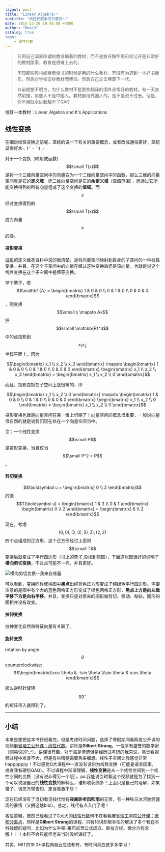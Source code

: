 ```yaml
---
layout: post
title: "Linear Algebra!"
subtitle: "线性代数学习的感受～"
date: 2015-12-20 10:48:00 +0800
author: "Roach"
catalog: true
tags:
    - 线性代数
---
```


> 只用自己国家所谓的教授编著的教材，而不是放开胸怀用已经公开是非常好的教材国家，教育是很难上去的。
>
> 不知那些教材编著者读书的时候是用的什么教材，有没有为遇到一本好书而乐，然后对学校安排教材而懊恼。然后自己又去埋葬下一代。
>
> 以前就想不明白，为什么教材不是那些翻译的国外非常好的教材。有一天突然明悟，那些人不是中国人。教材都用外国人的，是不是说不过去。但是，你不用就永远超越不了QAQ

推荐一本教材：Linear Algebra and It's Applications

## 线性变换

在细说线性变换之前呢，笼统的说一下有关的重要概念，或者改成通俗更好，笼统显得好水╮(╯-╰)╭

对于一个变换（映射或函数）$$\small T(x)$$是将一个三维向量空间中的向量变为一个二维向量空间中的函数，那么三维的向量空间就是它的**定义域**，而二维向量空间是它的**余定义域**（取值范围），而通过它所能变换得到的所有向量组成了这个变换的**值域**。而 $$x$$ 经过变换得到的 $$\small T(x)$$ 成为向量 $$x$$ 的像。

#### 投影变换

[投影](https://zh.wikipedia.org/wiki/%E6%8A%95%E5%BD%B1)的定义维基百科中说的很清楚，是将向量空间映射到自身的子空间的一种线性变换。并且，在这个子空间中的向量在经过这种变换后还是该向量，也就是说这个线性变换在这个子空间中是恒等变换。

举个栗子，若 $$\mathbf {A} = \begin{bmatrix} 1 & 0 & 0 \\ 0 & 1 & 0 \\ 0 & 0 & 0 \end{bmatrix}$$，则变换 $$\small x \mapsto Ax$$ 把 $$\small \mathbb{R}^3$$ 中的点投影到 $$x_1x_2$$ 坐标平面上，因为

$$\begin{bmatrix} x_1 \\ x_2 \\ x_3 \end{bmatrix} \mapsto \begin{bmatrix} 1 & 0 & 0 \\ 0 & 1 & 0 \\ 0 & 0 & 0 \end{bmatrix} \begin{bmatrix} x_1 \\ x_2 \\ x_3 \end{bmatrix} = \begin{bmatrix} x_1 \\ x_2 \\ 0 \end{bmatrix}$$

而且，投影变换在子空间上是很等的，即

$$\begin{bmatrix} x_1 \\ x_2 \\ 0 \end{bmatrix} \mapsto \begin{bmatrix} 1 & 0 & 0 \\ 0 & 1 & 0 \\ 0 & 0 & 0 \end{bmatrix} \begin{bmatrix} x_1 \\ x_2 \\ 0 \end{bmatrix} = \begin{bmatrix} x_1 \\ x_2 \\ 0 \end{bmatrix}$$

投影变换也就是向量空间在某一维上坍缩了！向量空间的概念很重要，一般说向量很自然的就是说我们现在处在一个向量空间当中。

注：一个线性变换 $$\small P$$ 是投影变换，当且仅当 $$\small P^2 = P$$。

#### 剪切变换

$$\boldsymbol u = \begin{bmatrix} 0 \\ 2 \end{bmatrix}$$ 的像 $$T(\boldsymbol u) = \begin{bmatrix} 1 & 3 \\ 0 & 1 \end{bmatrix} \begin{bmatrix} 0 \\ 2 \end{bmatrix} = \begin{bmatrix} 6 \\ 2 \end{bmatrix}$$ 

现在，考虑 $$(0,0), (2,0), (0,2), (2,2)$$ 四个点组成的正方形，这个正方形经过上面的 $$\small T$$ 变换后就变成了平行四边形（书上的栗子,没找到原图），下面这张图很好的说明了**横向剪切变换**，不过点可能不一样，并且更好。

![横向剪切变换--我来自维基](../../../../../img/linealgebra/VerticalShear_m=1.25.svg.png)

可以看到，变换同样使得图中**黑点**出纯蓝色正方形变成了纯绿色平行四边形。需要注意的是图中有个大的蓝色网格正方形变成了绿色网格正方形，**黑点上方是向左做平移下方是向右平移**。并且，变换只是对原来的图形做剪切、移动、粘贴，图形的面积并没有改变。

#### 拉伸变换

拉神变化自然和特征向量有关联了。

#### 旋转变换

rotation by angle $$\theta$$ counterclockwise: $$\begin{bmatrix}\cos \theta & -\sin \theta \\\sin \theta & \cos \theta \end{bmatrix}$$

那么逆时针旋转 $$90^\circ$$ 的矩阵带入就得到了。

---

## 小结

本来是想把这本书仔细看完，但是考虑时间问题，选择了寒假期间看网易公开课的视频[麻省理工公开课：线性代数](http://open.163.com/special/opencourse/daishu.html)。讲师是**Gilbert Strang**，一位享有盛誉的数学家（网易说的^_^）。讲课很有趣，对于虽是渣渣但是经历过考研的我来说，感觉看视频过程中难度不大，但是有些精髓需要后来细想。线性子空间让我感觉非常happppppy！不过感觉G大课程中一直没有说何为线性变换（可能是语言因素，或者我有硬伤QAQ）。不过课程中渐渐理解，**线性变换**是从一个线性空间到一个线性空间的变换（没有说非得另一个哦）。ps:我能说当时看这个视频就是为了找到一个可以说服自己的**线性变换**的解释么，谁知收获颇多！上面只是自己的理解，如果错了，请您万望告知，定当感激不尽！

现在已经没有了当初看见线代惟有**夜阑卧听风吹雨**的无奈，有一种铁马冰河驰骋疆场的豪情（又搁这瞎bibi）。总之，线代有点入门了呢！

各位童鞋，既然已经看过了G大大的[线性代数](http://open.163.com/special/opencourse/daishu.html)何不在看看[麻省理工学院公开课：微积分重点](http://open.163.com/special/opencourse/weijifen.html)。同样是**Gilbert Strang**的课程，只有18讲却根本性的解决了多个我在本科残留的疑问，比如为什么牛顿-莱布尼茨公式成立、欧拉方程、微分方程求解！！！本科不会只能怪老夫当时没听课好了。

其实，MIT的18.0*课程网易云应该都有，有时间真应该多多学习！